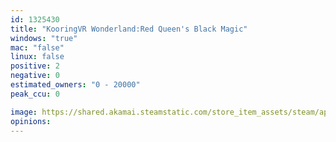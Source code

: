 ```yaml
---
id: 1325430
title: "KooringVR Wonderland:Red Queen's Black Magic"
windows: "true"
mac: "false"
linux: false
positive: 2
negative: 0
estimated_owners: "0 - 20000"
peak_ccu: 0

image: https://shared.akamai.steamstatic.com/store_item_assets/steam/apps/1325430/header.jpg?t=1671965663
opinions:
---
```

